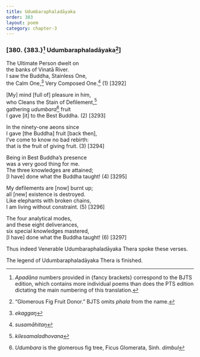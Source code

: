 ```yaml
---
title: Udumbaraphaladāyaka
order: 383
layout: poem
category: chapter-3
---
```


### \[380. {383.}[^1] Udumbaraphaladāyaka[^2]\]

The Ultimate Person dwelt on  
the banks of Vinatā River.  
I saw the Buddha, Stainless One,  
the Calm One,[^3] Very Composed One.[^4] (1) \[3292\]

\[My\] mind \[full of\] pleasure in him,  
who Cleans the Stain of Defilement,[^5]  
gathering *udumbara*[^6] fruit  
I gave \[it\] to the Best Buddha. (2) \[3293\]

In the ninety-one aeons since  
I gave \[the Buddha\] fruit \[back then\],  
I’ve come to know no bad rebirth:  
that is the fruit of giving fruit. (3) \[3294\]

Being in Best Buddha’s presence  
was a very good thing for me.  
The three knowledges are attained;  
\[I have\] done what the Buddha taught! (4) \[3295\]

My defilements are \[now\] burnt up;  
all \[new\] existence is destroyed.  
Like elephants with broken chains,  
I am living without constraint. (5) \[3296\]

The four analytical modes,  
and these eight deliverances,  
six special knowledges mastered,  
\[I have\] done what the Buddha taught! (6) \[3297\]

Thus indeed Venerable Udumbaraphaladāyaka Thera spoke these verses.

The legend of Udumbaraphaladāyaka Thera is finished.

[^1]: *Apadāna* numbers provided in {fancy brackets} correspond to the BJTS edition, which contains more individual poems than does the PTS edition dictating the main numbering of this translation.

[^2]: “Glomerous Fig Fruit Donor.” BJTS omits *phala* from the name.

[^3]: *ekaggaŋ*

[^4]: *susamāhitaŋ*

[^5]: *kilesamaladhovana*

[^6]: *Udumbara* is the glomerous fig tree, Ficus Glomerata, Sinh. *dimbul*
